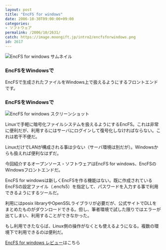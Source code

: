 ```yaml
---
layout: post
title: "EncFS for windows"
date: 2006-10-30T09:00:00+09:00
categories:
- ソフトウェア
permalink: /2006/10/2631/
catch: https://image.moongift.jp/intro2/encfsforwindows.png
id: 2617
---
```

 ![EncFS for windows サムネイル](https://image.moongift.jp/intro2/encfsforwindows.t.png "EncFS for windows サムネイル")
  

### EncFSをWindowsで
  
EncFSで生成されたファイルをWindows上で扱えるようにするフロントエンドです。   
<!--more-->  

### EncFSをWindowsで
  

![EncFS for windows スクリーンショット](https://image.moongift.jp/intro2/encfsforwindows.png "EncFS for windows スクリーンショット")

  

Linuxで手軽に暗号化ファイルシステムを扱えるようにするEncFS。これは非常に便利だが、利用するにはサーバにログインして復号化しなければならない。これは若干不便だ。

  

LinuxだけでLANが構成される事は少ない（サーバ環境は別だが）。Windowsからも扱えれば便利なはずだ。

  

今回紹介するオープンソース・ソフトウェアはEncFS for windows、EncFSのWindowsフロントエンドだ。

  

EncFS for windowsは新しくEncFSを作る機能はない。既に作成されているEncFSの設定ファイル（.encfs5）を指定して、パスワードを入力する事で利用できるようにするツールだ。

  

利用にはposix libraryやOpenSSLライブラリが必要だが、公式サイトでDLLをまとめたものがダウンロードできる。但し、筆者環境で試した限りではエラーが出てしまい、利用することができなかった。

  

もし利用できたならば、Linux側の操作がなくとも使えるようになる。複数の環境下で利用できるのは便利だ。

  

[EncFS for windows レビュー](http://oss.moongift.jp/review/i-2632.html)はこちら

